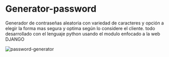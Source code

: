 # Generator-password
Generador de contraseñas aleatoria con variedad de caracteres
y opción a elegir la forma mas segura y optima según lo considere el cliente.
todo desarrollado con el lenguaje python usando el modulo enfocado a la web DJANGO

![password-generator](https://user-images.githubusercontent.com/54852794/168522608-9cfdb7f0-48d2-49c6-b5ce-03a862cd605c.png)

